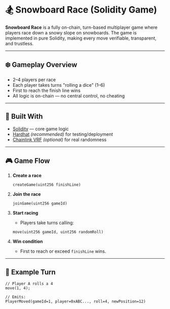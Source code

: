 # 🏂 Snowboard Race (Solidity Game) 
  
**Snowboard Race** is a fully on-chain, turn-based multiplayer game where players race down a snowy slope on snowboards. The game is implemented in pure Solidity, making every move verifiable, transparent, and trustless.
   
---    
  
## ❄️ Gameplay Overview  
  
- 2–4 players per race   
- Each player takes turns "rolling a dice" (1–6)  
- First to reach the finish line wins  
- All logic is on-chain — no central control, no cheating  

---

## 🧱 Built With

- [Solidity](https://docs.soliditylang.org/) — core game logic 
- [Hardhat](https://hardhat.org/) *(recommended)* for testing/deployment
- [Chainlink VRF](https://docs.chain.link/docs/vrf/v2/introduction/) *(optional)* for real randomness

---

## 🎮 Game Flow

1. **Create a race**
    ```solidity
    createGame(uint256 finishLine)
    ```

2. **Join the race**
    ```solidity
    joinGame(uint256 gameId)
    ```

3. **Start racing**
    - Players take turns calling:
    ```solidity
    move(uint256 gameId, uint256 randomRoll)
    ```

4. **Win condition**
    - First to reach or exceed `finishLine` wins.

---

## 🔁 Example Turn

```solidity
// Player A rolls a 4
move(1, 4);

// Emits:
PlayerMoved(gameId=1, player=0xABC..., roll=4, newPosition=12)
